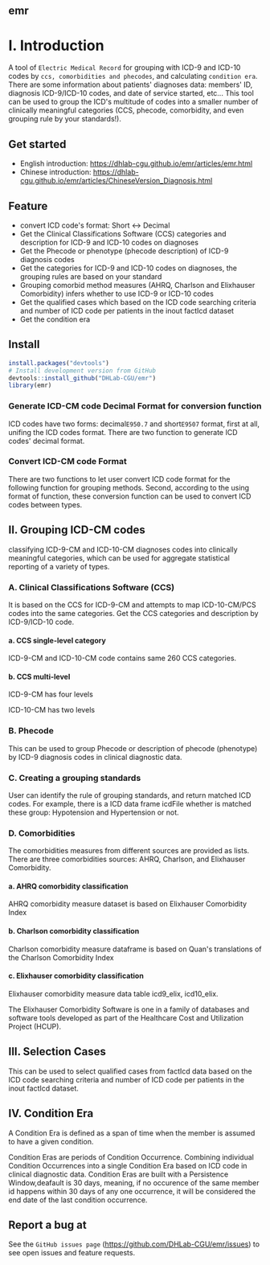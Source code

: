 ## emr
# I. Introduction
A tool of `Electric Medical Record` for grouping with ICD-9 and ICD-10 codes by `ccs, comorbidities and phecodes`, and calculating `condition era`. 
There are some information about patients' diagnoses data: members' ID, diagnosis ICD-9/ICD-10 codes, and date of service started, etc...
This tool can be used to group the ICD's multitude of codes into a smaller number of clinically meaningful categories (CCS, phecode, comorbidity, and even grouping rule by your standards!). 

## Get started
- English introduction: https://dhlab-cgu.github.io/emr/articles/emr.html
- Chinese introduction: https://dhlab-cgu.github.io/emr/articles/ChineseVersion_Diagnosis.html

## Feature
- convert ICD code's format: Short <-> Decimal
- Get the Clinical Classifications Software (CCS) categories and description for ICD-9 and ICD-10 codes on diagnoses
- Get the Phecode or phenotype (phecode description) of ICD-9 diagnosis codes
- Get the categories for ICD-9 and ICD-10 codes on diagnoses, the grouping  rules are based on your standard
- Grouping comorbid method measures (AHRQ, Charlson and Elixhauser Comorbidity) infers whether to use ICD-9 or ICD-10 codes
- Get the qualified cases which based on the ICD code searching criteria and number of ICD code per patients in the inout factIcd dataset
- Get the condition era

## Install
```r
install.packages("devtools")
# Install development version from GitHub
devtools::install_github("DHLab-CGU/emr")
library(emr)
```
### Generate ICD-CM code Decimal Format for conversion function 
ICD codes have two forms: decimal`E950.7` and short`E9507` format, first at all, unifing the ICD codes format.
There are two function to generate ICD codes' decimal format.

### Convert ICD-CM code Format
There are two functions to let user convert ICD code format  for the following function for grouping methods.
Second, according to the using format of function, these conversion function can be used to convert ICD codes between types.

## II. Grouping ICD-CM codes
classifying ICD-9-CM and ICD-10-CM diagnoses codes into clinically meaningful categories, which can be used for aggregate statistical reporting of a variety of types.

### A. Clinical Classifications Software (CCS)
It is based on the CCS for ICD-9-CM and attempts to map ICD-10-CM/PCS codes into the same categories. Get the CCS categories and description by ICD-9/ICD-10 code.
#### a. CCS single-level category
ICD-9-CM and ICD-10-CM code contains same 260 CCS categories.
#### b. CCS multi-level
ICD-9-CM has four levels

ICD-10-CM has two levels

### B. Phecode
This can be used to group Phecode or description of phecode (phenotype) by ICD-9 diagnosis codes in clinical diagnostic data.

### C. Creating a grouping standards
User can identify the rule of grouping standards, and return matched ICD codes. For example, there is a ICD data frame icdFile whether is matched these group: Hypotension and Hypertension or not.

### D. Comorbidities
The comorbidities measures from different sources are provided as lists. There are three comorbidities sources: AHRQ, Charlson, and Elixhauser Comorbidity.

#### a. AHRQ comorbidity classification
AHRQ comorbidity measure dataset is based on Elixhauser Comorbidity Index

#### b. Charlson comorbidity classification
Charlson comorbidity measure dataframe is based on Quan's translations of the Charlson Comorbidity Index

#### c. Elixhauser comorbidity classification
Elixhauser comorbidity measure data table icd9_elix, icd10_elix.

The Elixhauser Comorbidity Software is one in a family of databases and software tools developed as part of the Healthcare Cost and Utilization Project (HCUP).

## III. Selection Cases
This can be used to select qualified cases from factIcd data based on the ICD code searching criteria and number of ICD code per patients in the inout factIcd dataset.
## IV. Condition Era
A Condition Era is defined as a span of time when the member is assumed to have a given condition.

Condition Eras are periods of Condition Occurrence. Combining individual Condition Occurrences into a single Condition Era based on ICD code in clinical diagnostic data. Condition Eras are built with a Persistence Window,deafault is 30 days, meaning, if no occurence of the same member id happens within 30 days of any one occurrence, it will be considered the end date of the last condition occurrence.
## Report a bug at 
See the `GitHub issues page` (https://github.com/DHLab-CGU/emr/issues) to see open issues and feature requests. 


